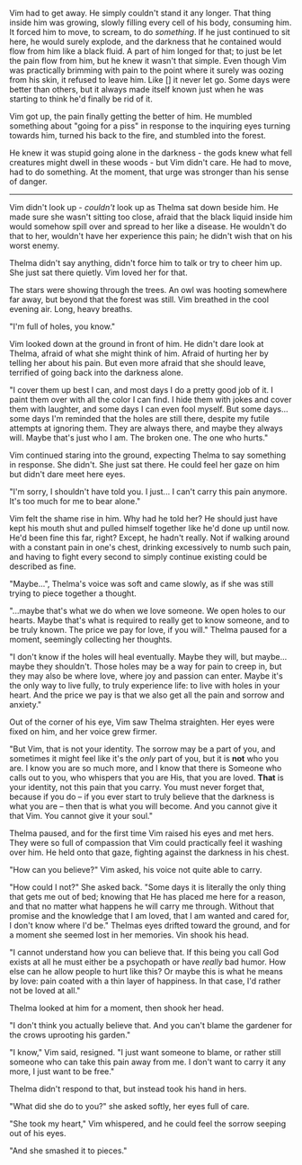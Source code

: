 Vim had to get away. He simply couldn't stand it any longer. That thing inside him was growing, slowly filling every cell of his body, consuming him. It forced him to move, to scream, to do *something*. If he just continued to sit here, he would surely explode, and the darkness that he contained would flow from him like a black fluid. A part of him longed for that; to just be let the pain flow from him, but he knew it wasn't that simple. Even though Vim was practically brimming with pain to the point where it surely was oozing from his skin, it refused to leave him. Like [] it never let go. Some days were better than others, but it always made itself known just when he was starting to think he'd finally be rid of it. 

Vim got up, the pain finally getting the better of him. He mumbled something about "going for a piss" in response to the inquiring eyes turning towards him, turned his back to the fire, and stumbled into the forest.

He knew it was stupid going alone in the darkness - the gods knew what fell creatures might dwell in these woods - but Vim didn't care. He had to move, had to do something. At the moment, that urge was stronger than his sense of danger.

---

Vim didn't look up - *couldn't* look up as Thelma sat down beside him. He made sure she wasn't sitting too close, afraid that the black liquid inside him would somehow spill over and spread to her like a disease. He wouldn't do that to her, wouldn't have her experience this pain; he didn't wish that on his worst enemy.

Thelma didn't say anything, didn't force him to talk or try to cheer him up. She just sat there quietly. Vim loved her for that.

The stars were showing through the trees. An owl was hooting somewhere far away, but beyond that the forest was still. Vim breathed in the cool evening air. Long, heavy breaths.

"I'm full of holes, you know."

Vim looked down at the ground in front of him. He didn't dare look at Thelma, afraid of what she might think of him. Afraid of hurting her by telling her about his pain. But even more afraid that she should leave, terrified of going back into the darkness alone.

"I cover them up best I can, and most days I do a pretty good job of it. I paint them over with all the color I can find. I hide them with jokes and cover them with laughter, and some days I can even fool myself. But some days... some days I'm reminded that the holes are still there, despite my futile attempts at ignoring them. They are always there, and maybe they always will. Maybe that's just who I am. The broken one. The one who hurts."

Vim continued staring into the ground, expecting Thelma to say something in response. She didn't. She just sat there. He could feel her gaze on him but didn't dare meet here eyes.

"I'm sorry, I shouldn't have told you. I just... I can't carry this pain anymore. It's too much for me to bear alone."

Vim felt the shame rise in him. Why had he told her? He should just have kept his mouth shut and pulled himself together like he'd done up until now. He'd been fine this far, right? Except, he hadn't really. Not if walking around with a constant pain in one's chest, drinking excessively to numb such pain, and having to fight every second to simply continue existing could be described as fine.

"Maybe...", Thelma's voice was soft and came slowly, as if she was still trying to piece together a thought.

"...maybe that's what we do when we love someone. We open holes to our hearts. Maybe that's what is required to really get to know someone, and to be truly known. The price we pay for love, if you will." Thelma paused for a moment, seemingly collecting her thoughts.

"I don't know if the holes will heal eventually. Maybe they will, but maybe... maybe they shouldn't. Those holes may be a way for pain to creep in, but they may also be where love, where joy and passion can enter. Maybe it's the only way to live fully, to truly experience life: to live with holes in your heart. And the price we pay is that we also get all the pain and sorrow and anxiety." 

Out of the corner of his eye, Vim saw Thelma straighten. Her eyes were fixed on him, and her voice grew firmer.

"But Vim, that is not your identity. The sorrow may be a part of you, and sometimes it might feel like it's the *only* part of you, but it is **not** who you are. I know you are so much more, and I know that there is Someone who calls out to you, who whispers that you are His, that you are loved. **That** is your identity, not this pain that you carry. You must never forget that, because if you do – if you ever start to truly believe that the darkness is what you are – then that is what you will become. And you cannot give it that Vim. You cannot give it your soul."

Thelma paused, and for the first time Vim raised his eyes and met hers. They were so full of compassion that Vim could practically feel it washing over him. He held onto that gaze, fighting against the darkness in his chest.

"How can you believe?" Vim asked, his voice not quite able to carry.

"How could I not?" She asked back. "Some days it is literally the only thing that gets me out of bed; knowing that He has placed me here for a reason, and that no matter what happens he will carry me through. Without that promise and the knowledge that I am loved, that I am wanted and cared for, I don't know where I'd be." Thelmas eyes drifted toward the ground, and for a moment she seemed lost in her memories. Vin shook his head.

"I cannot understand how you can believe that. If this being you call God exists at all he must either be a psychopath or have *really* bad humor. How else can he allow people to hurt like this? Or maybe this is what he means by love: pain coated with a thin layer of happiness. In that case, I'd rather not be loved at all."

Thelma looked at him for a moment, then shook her head. 

"I don't think you actually believe that. And you can't blame the gardener for the crows uprooting his garden."

"I know," Vim said, resigned. "I just want someone to blame, or rather still someone who can take this pain away from me. I don't want to carry it any more, I just want to be free."

Thelma didn't respond to that, but instead took his hand in hers.

"What did she do to you?" she asked softly, her eyes full of care.

"She took my heart," Vim whispered, and he could feel the sorrow seeping out of his eyes.

"And she smashed it to pieces."